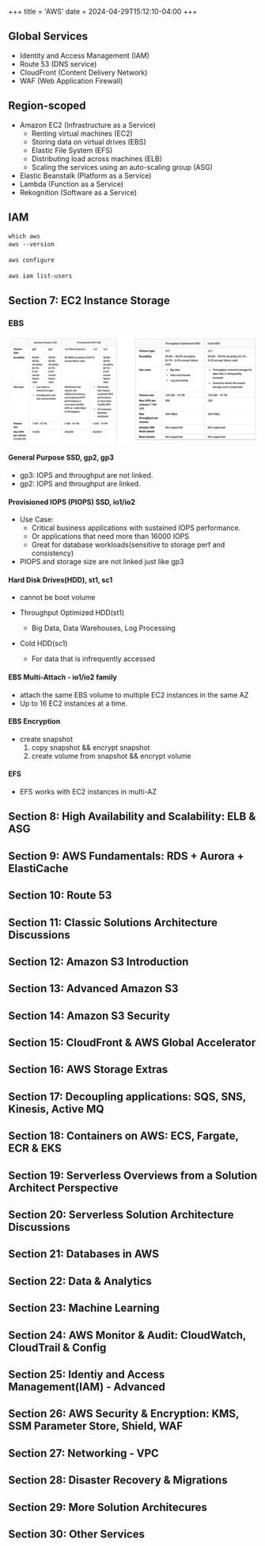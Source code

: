 +++
title = 'AWS'
date = 2024-04-29T15:12:10-04:00
+++

## Global Services
- Identity and Access Management (IAM)
- Route 53 (DNS service)
- CloudFront (Content Delivery Network)
- WAF (Web Application Firewall)

## Region-scoped
- Amazon EC2 (Infrastructure as a Service)
  - Renting virtual machines (EC2)
  - Storing data on virtual drives (EBS)
  - Elastic File System (EFS)
  - Distributing load across machines (ELB)
  - Scaling the services using an auto-scaling group (ASG)
- Elastic Beanstalk (Platform as a Service)
- Lambda (Function as a Service)
- Rekognition (Software as a Service)

## IAM
```
which aws
aws --version

aws configure

aws iam list-users
```

## Section 7: EC2 Instance Storage
### EBS
![img](images-aws/1.png)

#### General Purpose SSD, gp2, gp3
- gp3: IOPS and throughput are not linked.
- gp2: IOPS and throughput are linked.

#### Provisioned IOPS (PIOPS) SSD, io1/io2
- Use Case: 
  - Critical business applications with sustained IOPS performance.
  - Or applications that need more than 16000 IOPS
  - Great for database workloads(sensitive to storage perf and consistency)
- PIOPS and storage size are not linked just like gp3

#### Hard Disk Drives(HDD), st1, sc1
- cannot be boot volume

- Throughput Optimized HDD(st1)
  - Big Data, Data Warehouses, Log Processing

- Cold HDD(sc1)
  - For data that is infrequently accessed
  
#### EBS Multi-Attach - io1/io2 family
- attach the same EBS volume to multiple EC2 instances in the same AZ
- Up to 16 EC2 instances at a time.

#### EBS Encryption
- create snapshot
  1. copy snapshot && encrypt snapshot
  2. create volume from snapshot && encrypt volume

#### EFS
- EFS works with EC2 instances in multi-AZ

## Section 8: High Availability and Scalability: ELB & ASG


## Section 9: AWS Fundamentals: RDS + Aurora + ElastiCache

## Section 10: Route 53

## Section 11: Classic Solutions Architecture Discussions

## Section 12: Amazon S3 Introduction

## Section 13: Advanced Amazon S3

## Section 14: Amazon S3 Security

## Section 15: CloudFront & AWS Global Accelerator

## Section 16: AWS Storage Extras

## Section 17: Decoupling applications: SQS, SNS, Kinesis, Active MQ

## Section 18: Containers on AWS: ECS, Fargate, ECR & EKS

## Section 19: Serverless Overviews from a Solution Architect Perspective

## Section 20: Serverless Solution Architecture Discussions

## Section 21: Databases in AWS

## Section 22: Data & Analytics

## Section 23: Machine Learning

## Section 24: AWS Monitor & Audit: CloudWatch, CloudTrail & Config

## Section 25: Identiy and Access Management(IAM) - Advanced

## Section 26: AWS Security & Encryption: KMS, SSM Parameter Store, Shield, WAF

## Section 27: Networking - VPC

## Section 28: Disaster Recovery & Migrations

## Section 29: More Solution Architecures

## Section 30: Other Services


